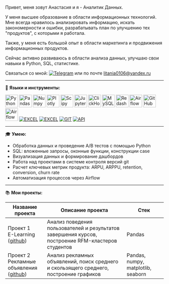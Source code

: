 Привет, меня зовут Анастасия и я - Аналитик Данных.

У меня высшее образование в области информационных технологий. Мне всегда нравилось анализировать информацию, искать закономерности и ошибки, разрабатывать план по улучшению тех "продуктов", с которыми я работала.

Также, у меня есть большой опыт в области маркетинга и продвижения информационных продуктов.

Сейчас активно развиваюсь в области анализа данных, улучшаю свои навыки в Python, SQL, статистике.

Связаться со мной: <a href="https://t.me/producer_semenova" rel="nofollow"><img src="https://img.shields.io/badge/Telegram-2CA5E0?style=for-the-badge&logo=telegram&logoColor=white" alt="Telegram"  style="max-width: 100%;"></a> или по почте litania0106@yandex.ru
<hr>

:wrench: **Языки и инструменты:**

<div dir="auto">
  <a target="_blank" rel="noopener noreferrer nofollow" href="https://camo.githubusercontent.com/28b1c53c653f8e5fc61381621de2804096f40d4fa347cfd460e05ce2d27fb4e7/68747470733a2f2f696d672e736869656c64732e696f2f62616467652f707974686f6e2d77686974653f6c6f676f3d707974686f6e267374796c653d666f722d7468652d6261646765"><img src="https://camo.githubusercontent.com/28b1c53c653f8e5fc61381621de2804096f40d4fa347cfd460e05ce2d27fb4e7/68747470733a2f2f696d672e736869656c64732e696f2f62616467652f707974686f6e2d77686974653f6c6f676f3d707974686f6e267374796c653d666f722d7468652d6261646765" title="Python" alt="Python" height="40" data-canonical-src="https://img.shields.io/badge/python-white?logo=python&amp;style=for-the-badge" style="max-width: 100%;"></a> 
  <a target="_blank" rel="noopener noreferrer nofollow" href="https://camo.githubusercontent.com/da027079ccf94fa4b4944c31991d83a6d205d17b78b35f5df74b73de6a2332fe/68747470733a2f2f696d672e736869656c64732e696f2f62616467652f70616e6461732d77686974653f6c6f676f3d70616e646173266c6f676f436f6c6f723d626c7565267374796c653d666f722d7468652d6261646765"><img src="https://camo.githubusercontent.com/da027079ccf94fa4b4944c31991d83a6d205d17b78b35f5df74b73de6a2332fe/68747470733a2f2f696d672e736869656c64732e696f2f62616467652f70616e6461732d77686974653f6c6f676f3d70616e646173266c6f676f436f6c6f723d626c7565267374796c653d666f722d7468652d6261646765" title="Pandas" alt="Pandas" height="40" data-canonical-src="https://img.shields.io/badge/pandas-white?logo=pandas&amp;logoColor=blue&amp;style=for-the-badge" style="max-width: 100%;"></a> 
  <a target="_blank" rel="noopener noreferrer nofollow" href="https://camo.githubusercontent.com/20a27700804acdabda6c74063b7b61a37ccb0af10fc412fd229c006ff397478d/68747470733a2f2f696d672e736869656c64732e696f2f62616467652f6e756d70792d77686974653f6c6f676f3d6e756d7079266c6f676f436f6c6f723d626c7565267374796c653d666f722d7468652d6261646765"><img src="https://camo.githubusercontent.com/20a27700804acdabda6c74063b7b61a37ccb0af10fc412fd229c006ff397478d/68747470733a2f2f696d672e736869656c64732e696f2f62616467652f6e756d70792d77686974653f6c6f676f3d6e756d7079266c6f676f436f6c6f723d626c7565267374796c653d666f722d7468652d6261646765" title="Numpy" alt="Numpy" height="40" data-canonical-src="https://img.shields.io/badge/numpy-white?logo=numpy&amp;logoColor=blue&amp;style=for-the-badge" style="max-width: 100%;"></a> 
  <a target="_blank" rel="noopener noreferrer nofollow" href="https://camo.githubusercontent.com/a76a48a328b89ebc4db82a502ab657c38a0c07313f12dd0ab08baec4604e227a/68747470733a2f2f696d672e736869656c64732e696f2f62616467652f706c6f746c792d77686974653f6c6f676f3d706c6f746c79266c6f676f436f6c6f723d626c7565267374796c653d666f722d7468652d6261646765"><img src="https://camo.githubusercontent.com/a76a48a328b89ebc4db82a502ab657c38a0c07313f12dd0ab08baec4604e227a/68747470733a2f2f696d672e736869656c64732e696f2f62616467652f706c6f746c792d77686974653f6c6f676f3d706c6f746c79266c6f676f436f6c6f723d626c7565267374796c653d666f722d7468652d6261646765" title="Plotly" alt="Plotly" height="40" data-canonical-src="https://img.shields.io/badge/plotly-white?logo=plotly&amp;logoColor=blue&amp;style=for-the-badge" style="max-width: 100%;"></a> 
  <a target="_blank" rel="noopener noreferrer nofollow" href="https://camo.githubusercontent.com/ad6a54478a9d2369b77709df1c38e622ebea987e709e868719494f7e1776a9ed/68747470733a2f2f696d672e736869656c64732e696f2f62616467652f53636970792d77686974653f6c6f676f3d5363697079266c6f676f436f6c6f723d626c61636b267374796c653d666f722d7468652d6261646765"><img src="https://camo.githubusercontent.com/ad6a54478a9d2369b77709df1c38e622ebea987e709e868719494f7e1776a9ed/68747470733a2f2f696d672e736869656c64732e696f2f62616467652f53636970792d77686974653f6c6f676f3d5363697079266c6f676f436f6c6f723d626c61636b267374796c653d666f722d7468652d6261646765" title="Scipy" alt="Scipy" height="40" data-canonical-src="https://img.shields.io/badge/Scipy-white?logo=Scipy&amp;logoColor=black&amp;style=for-the-badge" style="max-width: 100%;"></a> 
  <a target="_blank" rel="noopener noreferrer nofollow" href="https://camo.githubusercontent.com/1a82ab2d783fdc9c1173f8ba75bb0da0f3af5370522707dd91a566c124dca02d/68747470733a2f2f696d672e736869656c64732e696f2f62616467652f4a7570797465725f6e6f7465626f6f6b2d77686974653f6c6f676f3d4a757079746572267374796c653d666f722d7468652d6261646765"><img src="https://camo.githubusercontent.com/1a82ab2d783fdc9c1173f8ba75bb0da0f3af5370522707dd91a566c124dca02d/68747470733a2f2f696d672e736869656c64732e696f2f62616467652f4a7570797465725f6e6f7465626f6f6b2d77686974653f6c6f676f3d4a757079746572267374796c653d666f722d7468652d6261646765" title="Jupyter" alt="Jupyter" height="40" data-canonical-src="https://img.shields.io/badge/Jupyter_notebook-white?logo=Jupyter&amp;style=for-the-badge" style="max-width: 100%;"></a> 
  <a target="_blank" rel="noopener noreferrer nofollow" href="https://camo.githubusercontent.com/4525fc63d333e1f41b6c5949d383538c77bb3f14ebf50e0a35b86c2ca1c5fe5b/68747470733a2f2f696d672e736869656c64732e696f2f62616467652f436c69636b686f7573652d77686974653f6c6f676f3d436c69636b686f757365267374796c653d666f722d7468652d6261646765"><img src="https://camo.githubusercontent.com/4525fc63d333e1f41b6c5949d383538c77bb3f14ebf50e0a35b86c2ca1c5fe5b/68747470733a2f2f696d672e736869656c64732e696f2f62616467652f436c69636b686f7573652d77686974653f6c6f676f3d436c69636b686f757365267374796c653d666f722d7468652d6261646765" title="ClickHouse" alt="ClickHouse" height="40" data-canonical-src="https://img.shields.io/badge/Clickhouse-white?logo=Clickhouse&amp;style=for-the-badge" style="max-width: 100%;"></a> 
  <a target="_blank" rel="noopener noreferrer nofollow" href="https://camo.githubusercontent.com/65c72ae39da2e2008a595e4962b71b480fb58edfb62763e94db5a9330abfdcc9/68747470733a2f2f696d672e736869656c64732e696f2f62616467652f6d7953514c2d77686974653f6c6f676f3d6d7953514c2673267374796c653d666f722d7468652d6261646765"><img src="https://camo.githubusercontent.com/65c72ae39da2e2008a595e4962b71b480fb58edfb62763e94db5a9330abfdcc9/68747470733a2f2f696d672e736869656c64732e696f2f62616467652f6d7953514c2d77686974653f6c6f676f3d6d7953514c2673267374796c653d666f722d7468652d6261646765" title="MySQL" alt="MySQL" height="40" data-canonical-src="https://img.shields.io/badge/mySQL-white?logo=mySQL&amp;s&amp;style=for-the-badge" style="max-width: 100%;"></a>
  <a target="_blank" rel="noopener noreferrer nofollow" href="https://camo.githubusercontent.com/fe48744b8c25f444eca41482863aa61bb317b67632bf10e6113ce31decfc3010/68747470733a2f2f696d672e736869656c64732e696f2f62616467652f7265646173682d77686974653f6c6f676f3d726564617368266c6f676f436f6c6f723d626c61636b267374796c653d666f722d7468652d6261646765"><img src="https://camo.githubusercontent.com/fe48744b8c25f444eca41482863aa61bb317b67632bf10e6113ce31decfc3010/68747470733a2f2f696d672e736869656c64732e696f2f62616467652f7265646173682d77686974653f6c6f676f3d726564617368266c6f676f436f6c6f723d626c61636b267374796c653d666f722d7468652d6261646765" title="Redash" alt="Redash" height="40" data-canonical-src="https://img.shields.io/badge/redash-white?logo=redash&amp;logoColor=black&amp;style=for-the-badge" style="max-width: 100%;"></a> 
  <a target="_blank" rel="noopener noreferrer nofollow" href="https://camo.githubusercontent.com/704de73d12af61a60bd66618a3729fab4f754f892a06ed3a8f9cc93835f176c3/68747470733a2f2f696d672e736869656c64732e696f2f62616467652f5461626c6561752d77686974653f6c6f676f3d5461626c6561752673266c6f676f436f6c6f723d79656c6c6f77267374796c653d666f722d7468652d6261646765"><img src="https://camo.githubusercontent.com/704de73d12af61a60bd66618a3729fab4f754f892a06ed3a8f9cc93835f176c3/68747470733a2f2f696d672e736869656c64732e696f2f62616467652f5461626c6561752d77686974653f6c6f676f3d5461626c6561752673266c6f676f436f6c6f723d79656c6c6f77267374796c653d666f722d7468652d6261646765" title="Airflow" alt="Airflow" height="40" data-canonical-src="https://img.shields.io/badge/Tableau-white?logo=Tableau&amp;s&amp;logoColor=yellow&amp;style=for-the-badge" style="max-width: 100%;"></a> 
  <a target="_blank" rel="noopener noreferrer nofollow" href="https://camo.githubusercontent.com/a8bc9fb6122786a98557ed47f202ae51634261b54b64032c7f623cbefdcd889c/68747470733a2f2f696d672e736869656c64732e696f2f62616467652f6769746875622d77686974653f6c6f676f3d676974687562266c6f676f436f6c6f723d626c61636b267374796c653d666f722d7468652d6261646765"><img src="https://camo.githubusercontent.com/a8bc9fb6122786a98557ed47f202ae51634261b54b64032c7f623cbefdcd889c/68747470733a2f2f696d672e736869656c64732e696f2f62616467652f6769746875622d77686974653f6c6f676f3d676974687562266c6f676f436f6c6f723d626c61636b267374796c653d666f722d7468652d6261646765" title="GitHub" alt="GitHub" height="40" data-canonical-src="https://img.shields.io/badge/github-white?logo=github&amp;logoColor=black&amp;style=for-the-badge" style="max-width: 100%;"></a> 
  <a target="_blank" rel="noopener noreferrer nofollow" href="https://camo.githubusercontent.com/a5e9296e66bc941d9d1ad1362cdf3d89919e489f7cf3cc5c23215aa3bed43686/68747470733a2f2f696d672e736869656c64732e696f2f62616467652f416972666c6f772d77686974653f6c6f676f3d416972666c6f77267374796c653d666f722d7468652d6261646765"><img src="https://camo.githubusercontent.com/a5e9296e66bc941d9d1ad1362cdf3d89919e489f7cf3cc5c23215aa3bed43686/68747470733a2f2f696d672e736869656c64732e696f2f62616467652f416972666c6f772d77686974653f6c6f676f3d416972666c6f77267374796c653d666f722d7468652d6261646765" title="Airflow" alt="Airflow" height="40" data-canonical-src="https://img.shields.io/badge/Airflow-white?logo=Airflow&amp;style=for-the-badge" style="max-width: 100%;"></a> 
<a target="_blank" rel="noopener noreferrer nofollow" href="https://camo.githubusercontent.com/4b072e0f35a58f96403d65fd9e6994493a41a82c964451dae444db480326fbbc/68747470733a2f2f696d672e736869656c64732e696f2f62616467652f2d455843454c2d46463f7374796c653d666f722d7468652d6261646765266c6f676f3d455843454c"><img src="https://camo.githubusercontent.com/4b072e0f35a58f96403d65fd9e6994493a41a82c964451dae444db480326fbbc/68747470733a2f2f696d672e736869656c64732e696f2f62616467652f2d455843454c2d46463f7374796c653d666f722d7468652d6261646765266c6f676f3d455843454c" alt="EXCEL" data-canonical-src="https://img.shields.io/badge/-EXCEL-FF?style=for-the-badge&amp;logo=EXCEL" style="max-width: 100%;"></a>
<a target="_blank" rel="noopener noreferrer nofollow" href="https://camo.githubusercontent.com/6a5fa3ba7ce89ddcc6d0f5b25f426f8f3974bdb3d6eaedd50468a5bbb2c6d18c/68747470733a2f2f696d672e736869656c64732e696f2f62616467652f2d476f6f676c655f5368656574732d4646463f7374796c653d666f722d7468652d6261646765266c6f676f3d476f6f676c65536865657473"><img src="https://camo.githubusercontent.com/6a5fa3ba7ce89ddcc6d0f5b25f426f8f3974bdb3d6eaedd50468a5bbb2c6d18c/68747470733a2f2f696d672e736869656c64732e696f2f62616467652f2d476f6f676c655f5368656574732d4646463f7374796c653d666f722d7468652d6261646765266c6f676f3d476f6f676c65536865657473" alt="EXCEL" data-canonical-src="https://img.shields.io/badge/-Google_Sheets-FFF?style=for-the-badge&amp;logo=GoogleSheets" style="max-width: 100%;"></a>
<a target="_blank" rel="noopener noreferrer nofollow" href="https://camo.githubusercontent.com/d4e09430089af7dad99ca18e19dca73896f08132b004ed159eed9e0d15096801/68747470733a2f2f696d672e736869656c64732e696f2f62616467652f2d4749542d4646463f7374796c653d666f722d7468652d6261646765266c6f676f3d474954"><img src="https://camo.githubusercontent.com/d4e09430089af7dad99ca18e19dca73896f08132b004ed159eed9e0d15096801/68747470733a2f2f696d672e736869656c64732e696f2f62616467652f2d4749542d4646463f7374796c653d666f722d7468652d6261646765266c6f676f3d474954" alt="GIT" data-canonical-src="https://img.shields.io/badge/-GIT-FFF?style=for-the-badge&amp;logo=GIT" style="max-width: 100%;"></a>
<a target="_blank" rel="noopener noreferrer nofollow" href="https://camo.githubusercontent.com/baaf5e1a9158523784ea96088085eeb4b44ac2932739d1dfa4eee337ee7977af/68747470733a2f2f696d672e736869656c64732e696f2f62616467652f2d4150492d4646363630303f7374796c653d666f722d7468652d6261646765266c6f676f3d415049"><img src="https://camo.githubusercontent.com/baaf5e1a9158523784ea96088085eeb4b44ac2932739d1dfa4eee337ee7977af/68747470733a2f2f696d672e736869656c64732e696f2f62616467652f2d4150492d4646363630303f7374796c653d666f722d7468652d6261646765266c6f676f3d415049" alt="API" data-canonical-src="https://img.shields.io/badge/-API-FF6600?style=for-the-badge&amp;logo=API" style="max-width: 100%;"></a>
  
</div>
<hr>

:mortar_board: **Умею:**

* Обработка данных и проведение А/В тестов с помощью Python
* SQL: вложенные запросы, оконные функции, конструкции case
* Визуализация данных и формирование дашбордов
* Работа над проектами в системе контроля версий git
* Расчет ключевых метрик продукта: ARPU, ARPPU, retention, conversion, churn rate
* Автоматизация процессов через Airflow
<hr>

:books: **Мои проекты:**

| Название проекта     | Описание проекта                       | Стек                            |
| -------------------- | -------------------------------------- | ------------------------------- |
| Проект 1<br>E-Learning<br>([github](https://github.com/ASemenova0106/Learning))  | Анализ поведения пользователей и результатов завершения курсов, построение RFM-кластеров студентов  | Pandas  |
| Проект 2<br>Рекламные объявления<br>([github](https://github.com/ASemenova0106/Reklama))  | Анализ рекламных объявлений, поиск среднего и скользящего среднего, построение графиков  | Pandas, numpy, matplotlib, seaborn |

